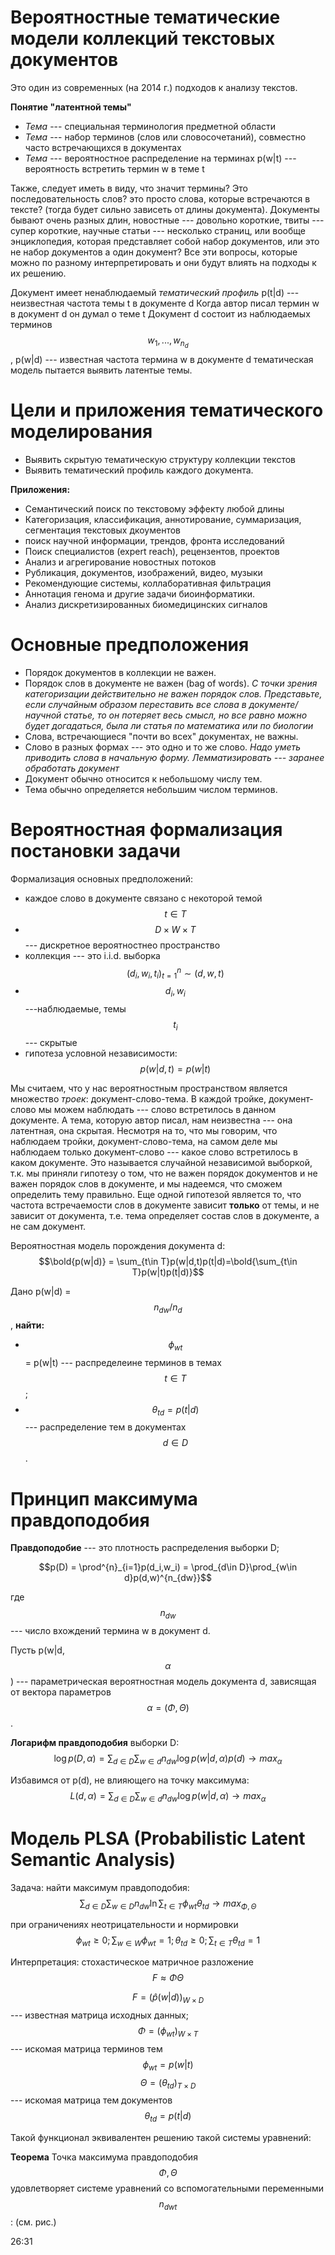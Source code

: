 # Вероятностные тематические модели коллекций текстовых документов

Это один из современных (на 2014 г.) подходов к анализу текстов. 
 
 **Понятие "латентной темы"**
 * *Тема* --- специальная терминология предметной области
 * *Тема* --- набор терминов (слов или словосочетаний), совместно часто встречающихся в документах
 * *Тема* --- вероятностное распределение на терминах p(w|t) --- вероятность встретить термин w в теме t
 
Также, следует иметь в виду, что значит термины? Это последовательность слов? это просто слова, которые встречаются в тексте? (тогда будет сильно зависеть от длины документа). Документы бывают очень разных длин, новостные --- довольно короткие, твиты --- супер короткие, научные статьи --- несколько страниц, или вообще энциклопедия, которая представляет собой набор документов, или это не набор документов а один документ? Все эти вопросы, которые можно по разному интерпретировать и они будут влиять на подходы к их решению.

 Документ имеет ненаблюдаемый *тематический профиль* p(t|d) --- неизвестная частота темы t в документе d
Когда автор писал термин w в документ d он думал о теме t
Документ d состоит из наблюдаемых терминов $$w_1,...,w_{n_d}$$, p(w|d) --- известная частота термина w в документе d
тематическая модель пытается выявить латентые темы. 

# Цели и приложения тематического моделирования

* Выявить скрытую тематическую структуру коллекции текстов
* Выявить тематический профиль каждого документа.
 
**Приложения:**
* Семантический поиск по текстовому эффекту любой длины
* Категоризация, классификация, аннотирование, суммаризация, сегментация текстовых дкоументов
* поиск научной информации, трендов, фронта исследований
* Поиск специалистов (expert reach), рецензентов, проектов
* Анализ и агрегирование новостных потоков
* Рубликация, документов, изображений, видео, музыки
* Рекомендующие системы, коллаборативная фильтрация
* Аннотация генома и другие задачи биоинформатики.
* Анализ дискретизированных биомедицинских сигналов

# Основные предположения

* Порядок документов в коллекции не важен.
* Порядок слов в документе не важен (bag of words). *С точки зрения категоризации действительно не важен порядок слов. Представьте, если случайным образом переставить все слова в документе/научной статье, то он потеряет весь смысл, но все равно можно будет догадаться, была ли статья по математика или по биологии*
* Слова, встречающиеся "почти во всех" документах, не важны. 
* Слово в разных формах --- это одно и то же слово. *Надо уметь приводить слова в начальную форму. Лемматизировать --- заранее обработать документ*
* Документ обычно относится к небольшому числу тем.
* Тема обычно определяется небольшим числом терминов.


# Вероятностная формализация постановки задачи

Формализация основных предположений:
* каждое слово в документе связано с некоторой темой $$t\in T$$
* $$D\times W\times T$$ --- дискретное вероятностнео пространство
* коллекция --- это i.i.d. выборка $$(d_i,w_i,t_i)^{n}_{t=1}\sim(d,w,t)$$
* $$d_i,w_i$$ ---наблюдаемые, темы $$t_i$$ --- скрытые
* гипотеза условной независимости: $$p(w|d,t) = p(w|t)$$

Мы считаем, что у нас вероятностным пространством является множество *троек*: документ-слово-тема. В каждой тройке, документ-слово мы можем наблюдать --- слово встретилось в данном документе. А тема, которую автор писал, нам неизвестна --- она латентная, она скрытая. Несмотря на то, что мы говорим, что наблюдаем тройки, документ-слово-тема, на самом деле мы наблюдаем только документ-слово --- какое слово встретилось в каком документе. Это называется случайной независимой выборкой, т.к. мы приняли гипотезу о том, что не важен порядок документов и не важен порядок слов в документе, и мы надеемся, что сможем определить тему правильно. Еще одной гипотезой является то, что частота встречаемости слов в документе зависит **только** от темы, и не зависит от документа, т.е. тема определяет состав слов в документе, а не сам документ. 


Вероятностная модель порождения документа d:
$$\bold{p(w|d)} = \sum_{t\in T}p(w|d,t)p(t|d)=\bold{\sum_{t\in T}p(w|t)p(t|d)}$$

Дано p(w|d) = $$n_{dw}/n_d$$, **найти:**
* $$\phi_{wt}$$ = p(w|t) --- распределеине терминов в темах $$t\in T$$;
* $$\theta_{td}=p(t|d)$$ --- распределение тем в документах $$d\in D$$.
 

# Принцип максимума правдоподобия

**Правдоподобие** --- это плотность распределения выборки D;

$$p(D) = \prod^{n}_{i=1}p(d_i,w_i) = \prod_{d\in D}\prod_{w\in d}p(d,w)^{n_{dw}}$$

где $$n_{dw}$$ --- число вхождений термина w в документ d. 

Пусть p(w|d,$$\alpha$$) --- параметрическая вероятностная модель документа d, зависящая от вектора параметров $$\alpha = (\Phi, \Theta)$$. 

**Логарифм правдоподобия** выборки D:
$$\log{p(D,\alpha)}=\sum_{d\in D}\sum_{w\in d}n_{dw}\log{p(w|d,\alpha)p(d)}\rightarrow max_{\alpha}$$

Избавимся от p(d), не влияющего на точку максимума: 
$$L(d,\alpha)=\sum_{d\in D}\sum_{w\in d}n_{dw}\log{p(w|d,\alpha)}\rightarrow max_{\alpha}$$

# Модель PLSA (Probabilistic Latent Semantic Analysis)

Задача: найти максимум правдоподобия:
$$\sum_{d\in D}\sum_{w\in D}n_{dw}\ln{\sum_{t\in T}\phi_{wt}\theta_{td}}\rightarrow max_{\Phi,\Theta}$$

при ограничениях неотрицательности и нормировки
$$\phi_{wt}\geq 0; \sum_{w\in W}\phi_{wt}=1; \theta_{td}\geq 0; \sum_{t\in T}\theta_{td}=1$$

Интерпретация: стохастическое матричное разложение
$$F\approx \Phi\Theta$$

$$F=(\hat{p}(w|d))_{W\times D}$$ --- известная матрица исходных данных;
$$\Phi = (\phi_{wt})_{W\times T}$$ --- искомая матрица терминов тем $$\phi_{wt} = p(w|t)$$
$$\Theta = (\theta_{td})_{T\times D}$$ --- искомая матрица тем документов $$\theta_{td}=p(t|d)$$

Такой функционал эквивалентен решению такой системы уравнений:

**Теорема**
Точка максимума правдоподобия $$\Phi, \Theta$$ удовлетворяет системе уравнений со вспомогательными переменными $$n_{dwt}$$: (см. рис.)





26:31













